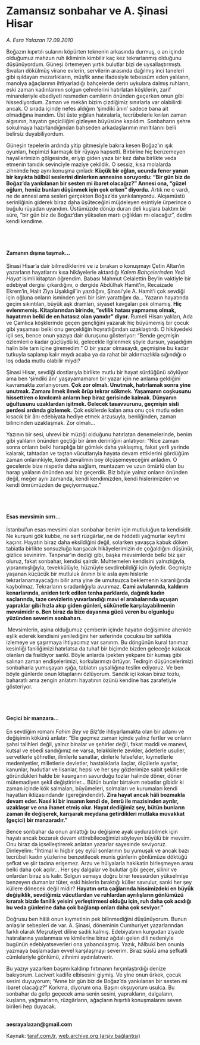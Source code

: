 # Zamansız sonbahar ve A. Şinasi Hisar

*A. Esra Yalazan 12.09.2010*

<div class="yazi"><p>Boğazın kıpırtılı sularını köpürten teknenin arkasında durmuş, o an içinde olduğumuz mahzun ruh ikliminin kimbilir kaç kez tekrarlanmış olduğunu düşünüyordum. Güneşi örtemeyen yırtık bulutlar bizi de uysallaştırmıştı. Sıvaları dökülmüş virane evlerin, servilerin arasında dağılmış inci taneleri gibi ışıldayan mezarlıkların, müşfik anne ifadesiyle tebessüm eden yalıların, manolya ağaçlarının ihtiyarladığı bahçelerde derin uykulara dalmış ruhların, eski zaman kadınlarının solgun çehrelerini hatırlatan köşklerin, zarif minareleriyle ebediyeti resmeden camilerin önünden geçerken onun gibi hissediyordum. Zaman ve mekân bizim çizdiğimiz sınırlarla var olabilirdi ancak. O sırada içinde nefes aldığım ‘şimdiki ânın’ sadece bana ait olmadığına inandım. Üst üste yığılan hatıralarla, tecrübelerle kırılan zaman algısının, hayatın geçiciliğini gizleyen büyüsüne kapıldım. Sonbaharın şehre sokulmaya hazırlandığından bahseden arkadaşlarımın mırıltılarını belli belirsiz duyabiliyordum. </p>
<p>Güneşin tepelerin ardında yitip gitmesiyle bakıra kesen Boğaz’ın ışık oyunları, hepimizi karmaşık bir rüyaya hapsetti. Birbirine hiç benzemeyen hayallerimizin gölgesinde, eriyip giden yaza bir kez daha birlikte veda etmenin tanıdık sevinciyle maziye çekildik. O sessiz, kısa molalarda zihnimde hep aynı konuşma çınladı: <b>Küçük bir oğlan, ucunda fener yanan bir kayıkta bülbül seslerini dinlerken annesine soruyordu: “Bir gün biz de Boğaz’da yankılanan bir sesten mi ibaret olacağız?” Annesi ona, “güzel oğlum, henüz bunları düşünmek için çok erken” diyordu.</b> Artık ne o vardı, ne de annesi ama sesleri gerçekten Boğaz’da yankılanıyordu. Akşamüstü serinliğinin giderek biraz daha üşüteceğini müjdeleyen esintiyle ürperince o buğulu rüyadan uyandım. Üstümüzde dönüp duran deli kuşlara baktım bir süre, “bir gün biz de Boğaz’dan yükselen martı çığlıkları mı olacağız”, dedim kendi kendime. </p>
<p><b> </b></p>
<h4><br/>Zamanın dışına taşmak...</h4>
<p>Şinasi Hisar’a dair bilmediklerimi ve iz bırakan o konuşmayı Çetin Altan’ın yazarların hayatlarını kısa hikâyelerle aktardığı <i>Kalem Bahçelerinden Yedi Hayat</i> isimli kitaptan öğrendim. Babası Mahmut Celalettin Bey’in vaktiyle bir edebiyat dergisi çıkardığını, o dergide Abdülhak Hamit’in, Recaizade Ekrem’in, Halit Ziya Uşaklıgil’in yazdığını, Şinasi’yle A. Hamit’i çok sevdiği için oğluna onların isminden yeni bir isim yarattığını da... Yazarın hayatında geçim sıkıntıları, büyük aşk dramları, siyaset kavgaları pek olmamış. <b>Hiç evlenmemiş. Kitaplarından birinde, “evlilik hatası yapmamış olmak, hayatımın belki de en hatasız olan yanıdır” diyor.</b> Rumeli Hisarı yalıları, Ada ve Çamlıca köşklerinde geçen gençliğini yazarak hiç büyümemiş bir çocuk gibi yaşaması belki onu gerçekliğin hoyratlığından uzaklaştırdı. O hikâyedeki içli ses, bence onun yazıya dair duruşunu gösteriyor: “Bende geçmişin özlemleri o kadar güçlüydü ki, gelecekle ilgilenmek şöyle dursun, yaşadığım halin bile tam içine giremedim.” O bir yazar olmasaydı, geçmişine bu kadar tutkuyla saplanıp kalır mıydı acaba ya da rahat bir aldırmazlıkla sığındığı o loş odada mutlu olabilir miydi? </p>
<p>Şinasi Hisar, sevdiği dostlarıyla birlikte mutlu bir hayat sürdüğünü söylüyor ama ben ‘şimdiki ânı’ yaşayamamanın bir yazar için ne anlama geldiğini kavramakta zorlanıyorum. <b>Çok zor olmalı. Unutmak, hatırlamak sonra yine unutmak. Zamanı ilmek ilmek örüp tekrar sökmek. Yaşamanın coşkusunu hissettiren o kıvılcımlı anların hep biraz gerisinde kalmak. Dünyanın uğultusunu uzaklardan işitmek. Gelecek tasavvurunu, geçmişin sisli perdesi ardında gizlemek.</b> Çok eskilerde kalan ama onu çok mutlu eden kısacık bir ânı edebiyata hediye etmek arzusuyla, benliğinden, zaman bilincinden uzaklaşmak. Zor olmalı...</p>
<p>Yazının bir sesi, uhrevi bir müziği olduğunu hatırlatan denemelerinde, benim gibi yalıların önünden geçtiği bir ânın derinliğini anlatıyor: “Nice zaman sonra onların belki haraplığa bir gömlek daha yaklaşmış, fakat yerli yerinde kalarak, tahtadan ve taştan vücutlarıyla hayata devam ettiklerini gördüğüm zaman onlarınkiyle, kendi zevalimin boy ölçüşemeyeceğini anladım. O gecelerde bize nispetle daha sağlam, muntazam ve uzun ömürlü olan bu harap yalıların önünden asıl biz geçerdik. Biz böyle yalnız onların önünden değil, meğer aynı zamanda, kendi kendimizden, kendi hislerimizden ve kendi ömrümüzden de geçiyormuşuz.” </p>
<p><b> </b></p>
<h4><br/>Esas mevsimin sırrı...</h4>
<p>İstanbul’un esas mevsimi olan sonbahar benim için mutluluğun ta kendisidir. Ne kurşuni gök kubbe, ne sert rüzgârlar, ne de hiddetli yağmurlar keyfimi kaçırır. Hayatın biraz daha eksildiğini değil, solarken yavaşça kabuk döken tabiatla birlikte sonsuzluğa karışacak hikâyelerimizin de çoğaldığını düşünür, gizlice sevinirim. Tanpınar’ın dediği gibi, başka mevsimlerde belki biz şair oluruz, fakat sonbahar, kendisi şairdir. Muhtemelen kendisini yalnızlığıyla, yıpranmışlığıyla, tevekkülüyle, hüznüyle sevdirebildiği için öyledir. Geçmişte yaşanan küçücük bir mutluluk ânının bile asla aynı hislerle tekrarlanamayacağını bilir ama yine de umutsuzca beklemenin karanlığında kaybolmaz. Tekrarların sıradanlığıyla avunmaz. <b>Cami avlularında, kaldırım kenarlarında, aniden terk edilen tenha parklarda, dağınık kadın saçlarında, taze cevizlerin yuvarlandığı mavi el arabalarında uçuşan yapraklar gibi hızla akıp giden günleri, sükûnetle karşılayabilmenin mevsimidir o. Ben biraz da bize dayanma gücü veren bu olgunluğu yüzünden severim sonbaharı. </b></p>
<p> Mevsimlerin, aşina olduğumuz çemberin içinde hayatın değişimine ahenkle eşlik ederek kendisini yenilediğini her seferinde çocuksu bir saflıkla izlemeye ve şaşırmaya ihtiyacımız var sanırım. Bu döngünün kural tanımaz kesinliği faniliğimizi hatırlatsa da tuhaf bir biçimde bizden geleceğe kalacak olanları da fısıldıyor sanki. Böyle anlarda ipekten yekpare bir kumaş gibi salınan zaman endişelerimizi, korkularımızı örtüyor. Tedirgin düşüncelerimizi sonbaharla yumuşayan ışığa, tabiatın uysallığına teslim ediyoruz. Ve ben böyle günlerde onun kitaplarını özlüyorum. Sandık içi kokan biraz tozlu, baharatlı ama zengin anlatımı hayatının özünü kendine has zarafetiyle gösteriyor.</p>
<p><b> </b></p>
<h4><br/>Geçici bir manzara...</h4>
<p>En sevdiğim romanı <i>Fahim Bey ve Biz</i>’de ihtiyarlamakta olan bir adamı ve değişimin kökünü anlatır: “Ele geçmez zaman içinde yalnız fertler ve onların şahsi talihleri değil, yalnız binalar ve şehirler değil, fakat maddi ve manevi, kutsal ve ebedî sandığımız ne varsa, telakkilerle zevkler, âdetlerle usuller, servetlerle şöhretler, ilimlerle sanatlar, dinlerle felsefeler, kıymetlerle medeniyetler, milletlerle devletler, hastalıklarla ilaçlar, ölçülerle ayarlar, kanunlar, hudutlar ve lisanlar, hepsi ve her şey gözlerimize sabit şekillerde göründükleri halde bir kasırganın savurduğu tozlar halinde döner, döner mütemadiyen şekil değiştirirler... Bütün bunlar birtakım nebatlar gibidir ki zaman içinde kök salmaları, büyümeleri, solmaları ve kurumaları kendi hayatları iktizasındandır (gereğindendir). <b>Zira hayat ancak hâli bozmakla devam eder. Nasıl ki bir insanın kendi de, ömrü ile mazisinden ayrılır, uzaklaşır ve ona ihanet etmiş olur. Hayat dediğimiz şey, bütün bunların zaman ile değişerek, karışarak meydana getirdikleri mutlaka muvakkat (geçici) bir manzaradır.”</b></p>
<p>Bence sonbahar da onun anlattığı bu değişime ayak uydurabilmek için hayatı ancak bozarak devam ettirebileceğimizi söyleyen büyülü bir mevsim. Onu biraz da içselleştirerek anlatan yazarlar sayesinde seviyoruz. Dinleyelim: “İhtimal ki hiçbir şey eylül sonlarının bu yumuşak ve ancak bazı tecrübeli kadın yüzlerine benzetilecek munis günlerin gönlümüze döktüğü şefkat ve şiir tadına erişemez. Arzu ve hülyalarla hakikatin birleşmeyen arası belki daha çok açılır... Her şey dalgalar ve bulutlar gibi geçer, silinir ve onlardan biraz sis kalır. Solgun semaya doğru birer teessürden yükselmişe benzeyen dumanlar tüter, eski hislerin bıraktığı küller savrulur, sanki her şey küllere dönecek değil midir? <b>Hayatın orta çağlarında hissimizdeki en büyük değişiklik, sevdiğimiz vücutlardan ve ruhlardan ayrılışların gönlümüzü kırarak bizde fanilik yeisini yerleştirmesi olduğu için, ruh daha çok acıdığı bu veda günlerine daha çok bağlanıp onları daha çok seviyor.” </b></p>
<p>Doğrusu ben hâlâ onun kıymetinin pek bilinmediğini düşünüyorum. Bunun anlaşılır sebepleri de var. A. Şinasi, döneminin Cumhuriyet yazarlarından farklı olarak Meşrutiyet diline sadık kalmış. Edebiyatının kurgudan ziyade hatıralarına yaslanması ve kimilerine biraz ağdalı gelen dili nedeniyle bugünün edebiyatseverleri ona yabancılaşmış. Yazık, hâlbuki ben onunla yazmaya başlamadan evvel karşılaşmayı severim. Biraz süslü ama şefkatli cümleleriyle gönlümü, zihnimi aydınlatıverir. </p>
<p>Bu yazıyı yazarken başımı kaldırıp fırtınanın hırçınlaştırdığı denize bakıyorum. Lacivert kadife elbisesini giymiş. Ve yine onun ürkek, çocuk sesini duyuyorum; “Anne bir gün biz de Boğaz’da yankılanan bir sesten mi ibaret olacağız?” Korkma, diyorum ona. Başını okşuyorum usulca. Bu sonbahar da gelip geçecek ama senin sesini, yaprakların, dalgaların, kuşların, yağmurların, rüzgârların, ağaçların hışırtılı konuşmalarını seven birileri hep duyacak. </p>
<p><b><br/>aesrayalazan@gmail.com</b></p></div>

Kaynak: [taraf.com.tr](http://www.taraf.com.tr:80/a-esra-yalazan/makale-zamansiz-sonbahar-ve-a-sinasi-hisar.htm), [web.archive.org (arşiv bağlantısı)](http://web.archive.org/web/20100914124000/http://www.taraf.com.tr:80/a-esra-yalazan/makale-zamansiz-sonbahar-ve-a-sinasi-hisar.htm)
